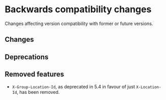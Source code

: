 # Backwards compatibility changes

Changes affecting version compatibility with former or future versions.

## Changes


## Deprecations


## Removed features

* `X-Group-Location-Id`, as deprecated in 5.4 in favour of just `X-Location-Id`, has been removed.
